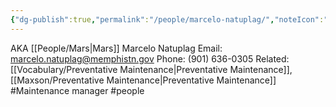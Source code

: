 ```yaml
---
{"dg-publish":true,"permalink":"/people/marcelo-natuplag/","noteIcon":"","created":"2025-07-07T14:23:46.284-05:00"}
---
```


AKA [[People/Mars\|Mars]]
Marcelo Natuplag
Email: marcelo.natuplag@memphistn.gov
Phone: (901) 636-0305
Related: [[Vocabulary/Preventative Maintenance\|Preventative Maintenance]], [[Maxson/Preventative Maintenance\|Preventative Maintenance]]
#Maintenance manager
#people
